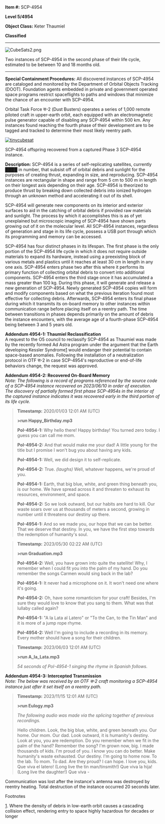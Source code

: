 **Item #:** SCP-4954

**Level 5/4954**

**Object Class:** Keter Thaumiel

**Classified**

* * *

![CubeSats2.png](http://scp-wiki.wdfiles.com/local--files/scp-4954/CubeSats2.png)

Two instances of SCP-4954 in the second phase of their life cycle, estimated to be between 10 and 18 months old.

* * *

**Special Containment Procedures:** All discovered instances of SCP-4954 are cataloged and monitored by the Department of Orbital Objects Tracking (DOOT). Foundation agents embedded in private and government operated space programs restrict spaceflights to paths and windows that minimize the chance of an encounter with SCP-4954.

Orbital Task Force स-2 (Dust Busters) operates a series of 1,000 remote piloted craft in upper-earth orbit, each equipped with an electromagnetic pulse generator capable of disabling any SCP-4954 within 500 km. Any instances found reaching the fourth phase of their development are to be tagged and tracked to determine their most likely reentry path.

[![tinycubesat](http://scp-wiki.wdfiles.com/local--resized-images/scp-4954/tinycubesat/medium.jpg)](http://scp-wiki.wdfiles.com/local--files/scp-4954/tinycubesat)

SCP-4954 offspring recovered from a captured Phase 3 SCP-4954 instance.

**Description:** SCP-4954 is a series of self-replicating satellites, currently ████ in number, that subsist off of orbital debris and sunlight for the purposes of creating thrust, expanding in size, and reproducing. SCP-4954 instances are rectangular in shape and range from 5 cm to 500 m in length on their longest axis depending on their age. SCP-4954 is theorized to produce thrust by breaking down collected debris into ionized hydrogen through an unknown method and accelerating it out of its shell.

SCP-4954 will generate new components on its interior and exterior surfaces to aid in the catching of orbital debris if provided raw materials and sunlight. The process by which it accomplishes this is as of yet unexplained but microscopic imaging of SCP-4954 have shown parts growing out of it on the molecular level. All SCP-4954 instances, regardless of generation and stage in its life cycle, possess a USB port through which its programming and memory can be accessed.

SCP-4954 has four distinct phases in its lifespan. The first phase is the only portion of the SCP-4954 life cycle in which it does not require outside materials to expand its hardware, instead using a preexisting block of various metals and plastics until it reaches at least 30 cm in length in any one axis. SCP-4954 enters phase two after this where it performs its primary function of collecting orbital debris to convert into additional components. SCP-4954 enters the third stage once it has accumulated a mass greater than 100 kg. During this phase, it will generate and release a new generation of SCP-4954. Newly generated SCP-4954 copies will form and modify components based on what the previous iteration found most effective for collecting debris. Afterwards, SCP-4954 enters its final phase during which it transmits its on-board memory to other instances within communication range before placing itself on a reentry path. The time between transitions in phases depends primarily on the amount of debris the instance encounters, with the average age of a fourth-phase SCP-4954 being between 3 and 5 years old.

**Addendum 4954-1: Thaumiel Reclassification**  
A request to the O5 council to reclassify SCP-4954 as Thaumiel was made by the recently formed Ad Astra program under the argument that the Earth developing Kessler Syndrome[1](javascript:;) would endanger their potential to contain space-based anomalies. Following the installation of a neutralization protocol in OTF स-2 in case SCP-4954's reproductive or end-of-life behaviors change, the request was approved.

**Addendum 4954-2: Recovered On-Board Memory**  
_Note: The following is a record of programs referenced by the source code of a SCP-4954 instance recovered on 2023/06/10 in order of execution. The discovery of partially formed first phase SCP-4954s in the interior of the captured instance indicates it was recovered early in the third portion of its life cycle._

> **Timestamp:** 2020/01/03 12:01 AM (UTC)  
>   
> **\>run Happy\_Birthday.mp3**  
>   
> **PoI-4954-1:** Why hello there! Happy birthday! You turned zero today. I guess you can call me mom.  
>   
> **PoI-4954-2:** And that would make me your dad! A little young for the title but I promise I won't bug you about having any kids.  
>   
> **PoI-4954-1:** Well, we did design it to self-replicate.  
>   
> **PoI-4954-2:** True. _(laughs)_ Well, whatever happens, we're proud of you.  
>   
> **PoI-4954-1:** Earth, that big blue, white, and green thing beneath you, is our home. We have spread across it and threaten to exhaust its resources, environment, and space.  
>   
> **PoI-4954-2:** So we look outward, but our habits are hard to kill. Our waste soars over us at thousands of meters a second, growing in number until it threatens our destiny up there.  
>   
> **PoI-4954-1:** And so we made you, our hope that we can be better. That we deserve that destiny. In you, we have the first step towards the redemption of humanity's soul.

> **Timestamp:** 2023/05/30 02:22 AM (UTC)  
>   
> **\>run Graduation.mp3**  
>   
> **PoI-4954-2:** Well, you have grown into quite the satellite! Why, I remember when I could fit you into the palm of my hand. Do you remember the songs Carmen would sing back in the lab?  
>   
> **PoI-4954-1:** It never had a microphone on it. It won't need one where it's going.  
>   
> **PoI-4954-2:** Oh, have some romanticism for your craft! Besides, I'm sure they would love to know that you sang to them. What was that lullaby called again?  
>   
> **PoI-4954-1:** "A la Lata al Latero" or "To the Can, to the Tin Man" and it is more of a jump rope rhyme.  
>   
> **PoI-4954-2:** Well I'm going to include a recording in its memory. Every mother should have a song for their children.

> **Timestamp:** 2023/06/03 12:01 AM (UTC)  
>   
> **\>run A\_la\_Lata.mp3**  
>   
> _54 seconds of PoI-4954-1 singing the rhyme in Spanish follows._

**Addendum 4954-3: Intercepted Transmission**  
_Note: The below was received by an OTF स-2 craft monitoring a SCP-4954 instance just after it set itself on a reentry path._

> **Timestamp:** 2023/11/15 12:01 AM (UTC)  
>   
> **\>run Eulogy.mp3**  
>   
> _The following audio was made via the splicing together of previous recordings._  
>   
> Hello children. Look, the big blue, white, and green beneath you. Our home. Our mom. Our dad. Look outward, it is humanity's destiny. Look at you, you are redemption. Do you remember when we fit in the palm of the hand? Remember the song? I'm grown now, big. I made thousands of kids. I'm proud of you. I know you can do better. Make humanity's waste exhausted. Our destiny. I'm going to home now. To the lab. To mom. To dad. Are they proud? I can hope. I love you, kids. Que viva el latero! (Long live the tin man/tinsmith!) Que viva la hija! (Long live the daughter!) Que viva -

Communication was lost after the instance's antenna was destroyed by reentry heating. Total destruction of the instance occurred 20 seconds later.

Footnotes

[1](javascript:;). Where the density of debris in low-earth orbit causes a cascading collision effect, rendering entry to space highly hazardous for decades or longer